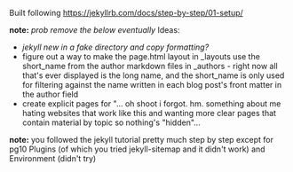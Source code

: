 Built following https://jekyllrb.com/docs/step-by-step/01-setup/

**note:** *prob remove the below eventually*
Ideas:
- *jekyll new in a fake directory and copy formatting?*
- figure out a way to make the page.html layout in _layouts use the short_name from the author markdown files in _authors - right now all that's ever displayed is the long name, and the short_name is only used for filtering against the name written in each blog post's front matter in the author field
- create explicit pages for "... oh shoot i forgot. hm. something about me hating websites that work like this and wanting more clear pages that contain material by topic so nothing's "hidden"...

**note:** you followed the jekyll tutorial pretty much step by step except for pg10 Plugins (of which you tried jekyll-sitemap and it didn't work) and Environment (didn't try)
